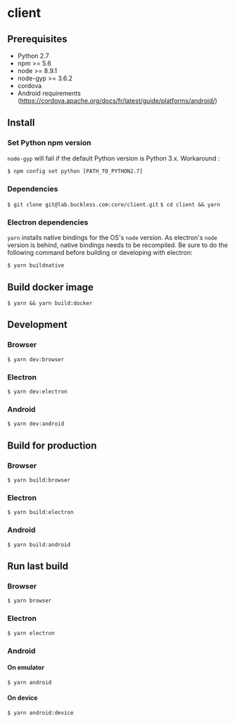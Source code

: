 # client

## Prerequisites
- Python 2.7
- npm >= 5.6
- node >= 8.9.1
- node-gyp >= 3.6.2
- cordova
- Android requirements (https://cordova.apache.org/docs/fr/latest/guide/platforms/android/)

## Install
### Set Python npm version
`node-gyp` will fail if the default Python version is Python 3.x. Workaround :

`$ npm config set python [PATH_TO_PYTHON2.7]`

### Dependencies
`$ git clone git@lab.buckless.com:core/client.git`
`$ cd client && yarn`

### Electron dependencies
`yarn` installs native bindings for the OS's `node` version. As electron's `node` version is behind, native bindings needs to be recompiled. Be sure to do the following command before building or developing with electron:

`$ yarn buildnative`

## Build docker image
`$ yarn && yarn build:docker`

## Development
### Browser
`$ yarn dev:browser`

### Electron
`$ yarn dev:electron`

### Android
`$ yarn dev:android`


## Build for production
### Browser
`$ yarn build:browser`

### Electron
`$ yarn build:electron`

### Android
`$ yarn build:android`


## Run last build
### Browser
`$ yarn browser`

### Electron
`$ yarn electron`

### Android
#### On emulator
`$ yarn android`

#### On device
`$ yarn android:device`
